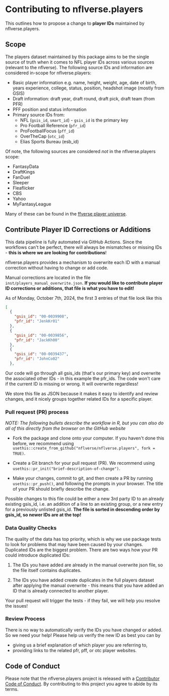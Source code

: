 # Contributing to nflverse.players

This outlines how to propose a change to **player IDs** maintained by 
nflverse.players.

## Scope

The players dataset maintained by this package aims to be the single source of 
truth when it comes to NFL player IDs across various sources (relevant to the 
nflverse). The following source IDs and information are considered in-scope for 
nflverse.players:

- Basic player information e.g. name, height, weight, age, date of birth, 
years experience, college, status, position, headshot image (mostly from GSIS)
- Draft information: draft year, draft round, draft pick, draft team (from PFR)
- PFF position and status information
- Primary source IDs from:
  - NFL (`gsis_id`, `smart_id`) - `gsis_id` is the primary key
  - Pro Football Reference (`pfr_id`)
  - ProFootballFocus (`pff_id`)
  - OverTheCap (`otc_id`)
  - Elias Sports Bureau (esb_id)
  <!-- potential sources?
  - ESPN (`espn_id`)
  - SportRadar (`sportradar_id`)
  -->

Of note, the following sources are considered _not_ in the nflverse.players scope:
  - FantasyData
  - DraftKings
  - FanDuel
  - Sleeper
  - Fleaflicker
  - CBS
  - Yahoo
  - MyFantasyLeague

Many of these can be found in the [ffverse player universe](https://github.com/dynastyprocess/data). 

## Contribute Player ID Corrections or Additions


This data pipeline is fully automated via GitHub Actions. Since the workflows 
can't be perfect, there will always be mismatches or missing IDs - **this is
where we are looking for contributions**!

nflverse.players provides a mechanism to overwrite each ID with a manual correction 
without having to change or add code.

Manual corrections are located in the file `inst/players_manual_overwrite.json`.
**If you would like to contribute player ID corrections or additions, that file 
is what you have to edit!**

As of Monday, October 7th, 2024, the first 3 entries of that file look like this
```json
[
  {
    "gsis_id": "00-0039908",
    "pfr_id": "JenkKr01"
  },
  {
    "gsis_id": "00-0039856",
    "pfr_id": "JackKh00"
  },
  {
    "gsis_id": "00-0039437",
    "pfr_id": "JohnCo02"
  },
```

Our code will go through all gsis_ids (that's our primary key) and overwrite the 
associated other IDs - in this example the pfr_ids. The code won't care if the current 
ID is missing or wrong. It will overwrite regardless!

We store this file as JSON because it makes it easy to identify and review changes, and 
it nicely groups together related IDs for a specific player.

### Pull request (PR) process

*NOTE: The following bullets describe the workflow in R, but you can also do all
of this directly from the browser on the GitHub website*

- Fork the package and clone onto your computer. If you haven't done this before, 
we recommend using `usethis::create_from_github("nflverse/nflverse.players", fork = TRUE)`.

- Create a Git branch for your pull request (PR). 
We recommend using `usethis::pr_init("brief-description-of-change")`.

- Make your changes, commit to git, and then create a PR by running 
`usethis::pr_push()`, and following the prompts in your browser. The title of 
your PR should briefly describe the change.

Possible changes to this file could be either a new 3rd party ID to an already 
existing gsis_id, i.e. an addition of a line to an existing group, or a new entry 
for a previously unlisted gsis_id. **The file is sorted in descending order by 
gsis_id, so newer IDs are at the top!**

### Data Quality Checks

The quality of the data has top priority, which is why we use package tests to look 
for problems that may have been caused by your changes. Duplicated IDs are the 
biggest problem. There are two ways how your PR could introduce duplicated 
IDs:

1. The IDs you have added are already in the manual overwrite json file, so
the file itself contains duplicates.

2. The IDs you have added create duplicates in the full players dataset after
applying the manual overwrite - this means that you have added an ID that is 
already connected to another player.

Your pull request will trigger the tests - if they fail, we will help you resolve
the issues!

### Review Process

There is no way to automatically verify the IDs you have changed or added. 
So we need your help! Please help us verify the new ID as best you can by

- giving us a brief explanation of which player you are referring to,
- providing links to the related pfr, pff, or otc player websites.

## Code of Conduct

Please note that the nflverse.players project is released with a
[Contributor Code of Conduct](CODE_OF_CONDUCT.md). By contributing to this
project you agree to abide by its terms.
